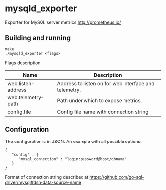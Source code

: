 # mysqld_exporter

Exporter for MySQL server metrics http://prometheus.io/

## Building and running

    make
    ./mysqld_exporter <flags>

Flags description

Name               | Description
-------------------|------------
web.listen-address | Address to listen on for web interface and telemetry.
web.telemetry-path | Path under which to expose metrics.
config.file        | Config file name with connection string

## Configuration
The configuration is in JSON. An example with all possible options:
```
{
   "config" : {
      "mysql_connection" : "login:password@host/dbname"
   }
}
```

Format of connection string described at https://github.com/go-sql-driver/mysql#dsn-data-source-name
